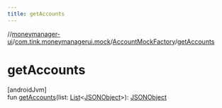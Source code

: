 ```yaml
---
title: getAccounts
---
```

//[moneymanager-ui](../../../index.html)/[com.tink.moneymanagerui.mock](../index.html)/[AccountMockFactory](index.html)/[getAccounts](get-accounts.html)



# getAccounts



[androidJvm]\
fun [getAccounts](get-accounts.html)(list: [List](https://kotlinlang.org/api/latest/jvm/stdlib/kotlin.collections/-list/index.html)&lt;[JSONObject](https://developer.android.com/reference/kotlin/org/json/JSONObject.html)&gt;): [JSONObject](https://developer.android.com/reference/kotlin/org/json/JSONObject.html)




